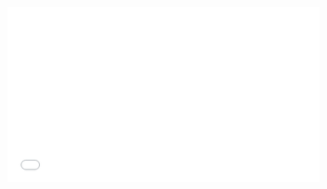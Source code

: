 <iframe width="560" height="315" src="YOUR_VIDEO_EMBED_CODE" frameborder="0" allowfullscreen></iframe>
